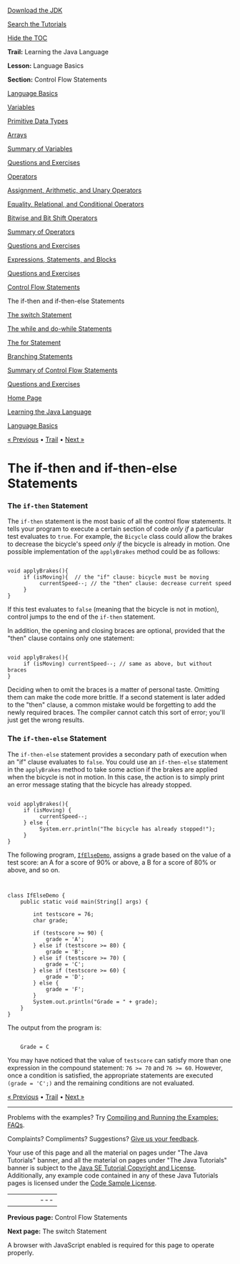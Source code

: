 [Download
the JDK](http://java.sun.com/javase/6/download.jsp)
  
[Search the
Tutorials](../../search.html)
  
[Hide the TOC](javascript:toggleLeft())

**Trail:** Learning the Java Language
  
**Lesson:** Language Basics
  
**Section:** Control Flow Statements

[Language Basics](index.html)

[Variables](variables.html)

[Primitive Data Types](datatypes.html)

[Arrays](arrays.html)

[Summary of Variables](variablesummary.html)

[Questions and Exercises](QandE/questions_variables.html)

[Operators](operators.html)

[Assignment, Arithmetic, and Unary Operators](op1.html)

[Equality, Relational, and Conditional Operators](op2.html)

[Bitwise and Bit Shift Operators](op3.html)

[Summary of Operators](opsummary.html)

[Questions and Exercises](QandE/questions_operators.html)

[Expressions, Statements, and Blocks](expressions.html)

[Questions and Exercises](QandE/questions_expressions.html)

[Control Flow Statements](flow.html)

The if-then and if-then-else Statements

[The switch Statement](switch.html)

[The while and do-while Statements](while.html)

[The for Statement](for.html)

[Branching Statements](branch.html)

[Summary of Control Flow Statements](flowsummary.html)

[Questions and Exercises](QandE/questions_flow.html)

[Home Page](../../index.html)
>
[Learning the Java Language](../index.html)
>
[Language Basics](index.html)

[« Previous](flow.html) • [Trail](../TOC.html) • [Next »](switch.html)

# The if-then and if-then-else Statements

### The `if-then` Statement

The `if-then` statement is the most basic of
all the control flow statements. It tells your program to execute a certain
section of code *only if* a particular test evaluates to `true`.
For example, the `Bicycle` class could allow the brakes to
decrease the bicycle's speed *only if* the bicycle is already in motion. One possible
implementation of the `applyBrakes` method could be as follows:

```

void applyBrakes(){
     if (isMoving){  // the "if" clause: bicycle must be moving
          currentSpeed--; // the "then" clause: decrease current speed
     }
}

```

If this test evaluates to `false` (meaning that the bicycle is not in motion),
control jumps to the end of the `if-then` statement.

In addition, the opening and closing braces are optional, provided
that the "then" clause contains only one statement:

```

void applyBrakes(){
     if (isMoving) currentSpeed--; // same as above, but without braces 
}

```

Deciding when to omit the braces is a matter of personal taste.
Omitting them can make the code more brittle. If a second statement
is later added to the "then" clause, a common mistake would be forgetting
to add the newly required braces. The compiler cannot catch this sort
of error; you'll just get the wrong results.

### The `if-then-else` Statement

The `if-then-else` statement provides a secondary path of execution when an
"if" clause evaluates to `false`. You could use an `if-then-else`
statement in the `applyBrakes` method to take some action if the brakes are applied
when the bicycle is not in motion. In this case, the action is to simply print an error message
stating that the bicycle has already stopped.

```

void applyBrakes(){
     if (isMoving) {
          currentSpeed--;
     } else {
          System.err.println("The bicycle has already stopped!");
     } 
}

```

The following program,
[`IfElseDemo`](examples/IfElseDemo.java), assigns a grade based on the
value of a test score: an A for a score of 90% or above, a B for
a score of 80% or above, and so on.

```


class IfElseDemo {
    public static void main(String[] args) {

        int testscore = 76;
        char grade;

        if (testscore >= 90) {
            grade = 'A';
        } else if (testscore >= 80) {
            grade = 'B';
        } else if (testscore >= 70) {
            grade = 'C';
        } else if (testscore >= 60) {
            grade = 'D';
        } else {
            grade = 'F';
        }
        System.out.println("Grade = " + grade);
    }
}

```

The output from the program is:

```

    Grade = C

```

You may have noticed that the value of `testscore` can satisfy more than
one expression in the compound statement: `76 >= 70` and
`76 >= 60`. However,
once a condition is satisfied, the
appropriate statements are executed `(grade = 'C';)` and
the remaining conditions are not evaluated.

[« Previous](flow.html)
•
[Trail](../TOC.html)
•
[Next »](switch.html)

---

Problems with the examples? Try [Compiling and Running
the Examples: FAQs](../../information/run-examples.html).
  
Complaints? Compliments? Suggestions? [Give
us your feedback](http://download.oracle.com/javase/feedback.html).

Your use of this page and all the material on pages under "The Java Tutorials" banner,
and all the material on pages under "The Java Tutorials" banner is subject to the [Java SE Tutorial Copyright
and License](../../information/license.html).
Additionally, any example code contained in any of these Java
Tutorials pages is licensed under the
[Code
Sample License](http://developers.sun.com/license/berkeley_license.html).

|  |  |  |  |  |
| --- | --- | --- | --- | --- |
| |  |  | | --- | --- | | duke image | Oracle logo | | [About Oracle](http://www.oracle.com/us/corporate/index.html) | [Oracle Technology Network](http://www.oracle.com/technology/index.html) | [Terms of Service](https://www.samplecode.oracle.com/servlets/CompulsoryClickThrough?type=TermsOfService) | Copyright © 1995, 2011 Oracle and/or its affiliates. All rights reserved. |

**Previous page:** Control Flow Statements
  
**Next page:** The switch Statement




A browser with JavaScript enabled is required for this page to operate properly.
